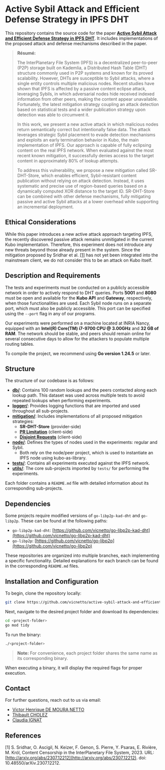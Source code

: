 # Active Sybil Attack and Efficient Defense Strategy in IPFS DHT

This repository contains the source code for the paper [**Active Sybil Attack and Efficient Defense Strategy in IPFS DHT**](https://arxiv.org/abs/2505.01139). It includes implementations of the proposed attack and defense mechanisms described in the paper.

> **Résumé:**
>
> The InterPlanetary File System (IPFS) is a decentralized peer-to-peer (P2P) storage built on Kademlia, a Distributed Hash Table (DHT) structure commonly used in P2P systems and known for its proved scalability. However, DHTs are susceptible to Sybil attacks, where a single entity controls multiple malicious nodes. Recent studies have shown that IPFS is affected by a passive content eclipse attack, leveraging Sybils, in which adversarial nodes hide received indexed information from other peers, making the content appear unavailable. Fortunately, the latest mitigation strategy coupling an attack detection based on statistical tests and a wider publication strategy upon detection was able to circumvent it.
>
> In this work, we present a new active attack in which malicious nodes return semantically correct but intentionally false data. The attack leverages strategic Sybil placement to evade detection mechanisms and exploits an early termination behavior in Kubo, the main implementation of IPFS. Our approach is capable of fully eclipsing content on the real IPFS network. When evaluated against the most recent known mitigation, it successfully denies access to the target content in approximately 80\% of lookup attempts.
>
> To address this vulnerability, we propose a new mitigation called SR-DHT-Store, which enables efficient, Sybil-resistant content publication without relying on attack detection. Instead, it uses systematic and precise use of region-based queries based on a dynamically computed XOR distance to the target ID. SR-DHT-Store can be combined with other defense mechanisms, fully mitigating passive and active Sybil attacks at a lower overhead while supporting an incremental deployment.


## Ethical Considerations

While this paper introduces a new active attack approach targeting IPFS, the recently discovered passive attack remains unmitigated in the current Kubo implementation. Therefore, this experiment does not introduce any new threats beyond those already present in the system. Since the mitigation proposed by Sridhar et al. [[1]](#references) has not yet been integrated into the mainstream client, we do not consider this to be an attack on Kubo itself. 

## Description and Requirements

The tests and experiments must be conducted on a publicly accessible network in order to actively respond to DHT queries. Ports **5001** and **8080** must be open and available for the **Kubo API** and **Gateway**, respectively, when those functionalities are used. Each Sybil node runs on a separate port, which must also be publicly accessible. This port can be specified using the `--port` flag in any of our programs.

Our experiments were performed on a machine located at INRIA Nancy, equipped with an **Intel(R) Core(TM) i7-9700 CPU @ 3.00GHz** and **32 GB of RAM**. The network should be stable, and peers should remain online for several consecutive days to allow for the attackers to populate multiple routing tables.

To compile the project, we recommend using **Go version 1.24.5** or later.

## Structure

The structure of our codebase is as follows:

- **[db/](./db/)**: Contains 100 random lookups and the peers contacted along each lookup path. This dataset was used across multiple tests to avoid repeated lookups when performing experiments.
- [**logger/**](./logger/): Provides logging functions that are imported and used throughout all sub-projects.
- [**mitigation/**](./mitigation/): Includes implementations of all proposed mitigation strategies:  
    - **SR-DHT-Store** (provider-side)  
    - [**PR Limitation**](./mitigation/pr-limitation/) (client-side)  
    - [**Disjoint Requests**](./mitigation/disjoint-requests/) (client-side)
- [**node/**](./node/): Defines the types of nodes used in the experiments: regular and Sybil.  
    - Both rely on the node/peer project, which is used to instantiate an IPFS node using kubo-as-library.
- [**tests/**](./tests/): Contains all experiments executed against the IPFS network.
- [**utils/**](./utils/): The core sub-projects imported by `tests/` for performing the experiments.

Each folder contains a `README.md` file with detailed information about its corresponding sub-projects.

## Dependencies

Some projects require modified versions of `go-libp2p-kad-dht` and `go-libp2p`. These can be found at the following paths:

- `go-libp2p-kad-dht`: [https://github.com/vicnetto/go-libp2p-kad-dht](https://github.com/vicnetto/go-libp2p-kad-dht)
- `go-libp2p`: [https://github.com/vicnetto/go-libp2p](https://github.com/vicnetto/go-libp2p)

These repositories are organized into multiple branches, each implementing a specific functionality. Detailed explanations for each branch can be found in the corresponding `README.md` files.

## Installation and Configuration

To begin, clone the repository locally:

```sh
git clone https://github.com/vicnetto/active-sybil-attack-and-efficient-defense-strategy-in-ipfs-dht.git
```

Next, navigate to the desired project folder and download its dependencies:

```sh
cd <project-folder>
go mod tidy
```

To run the binary:

```sh
./<project-folder>
```
> **Note:** For convenience, each project folder shares the same name as its corresponding binary.

When executing a binary, it will display the required flags for proper execution.

## Contact

For further questions, reach out to us via email:
- [Victor Henrique DE MOURA NETTO](mailto:victor-henrique.de-moura-netto@inria.fr)
- [Thibault CHOLEZ](mailto:thibault.cholez@inria.fr)
- [Claudia IGNAT](mailto:cludia.ignat@inria.fr)

## References

[1] S. Sridhar, O. Ascigil, N. Keizer, F. Genon, S. Pierre, Y. Psaras, E. Rivière, M. Król, Content Censorship in the InterPlanetary File System, 2023. URL: [http://arxiv.org/abs/2307.12212](http://arxiv.org/abs/2307.12212). doi: 10.48550/arXiv.2307.12212.
